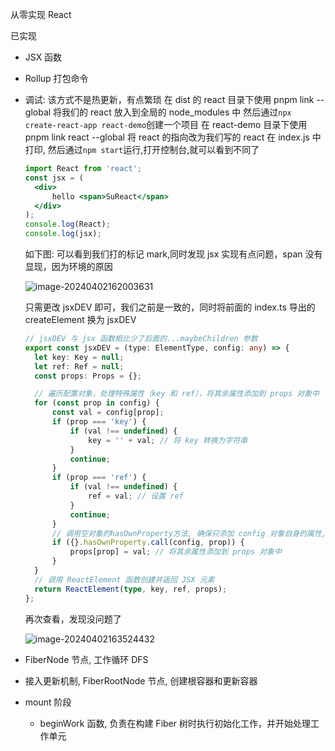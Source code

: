 从零实现 React

已实现

- JSX 函数
- Rollup 打包命令
- 调试: 该方式不是热更新，有点繁琐
  在 dist 的 react 目录下使用 pnpm link --global 将我们的 react 放入到全局的 node_modules 中
  然后通过`npx create-react-app react-demo`创建一个项目
  在 react-demo 目录下使用 pnpm link react --global 将 react 的指向改为我们写的 react
  在 index.js 中打印, 然后通过`npm start`运行,打开控制台,就可以看到不同了

  ```jsx
  import React from 'react';
  const jsx = (
  	<div>
  		hello <span>SuReact</span>
  	</div>
  );
  console.log(React);
  console.log(jsx);
  ```

  如下图: 可以看到我们打的标记 mark,同时发现 jsx 实现有点问题，span 没有显现，因为环境的原因

  ![image-20240402162003631](https://chen-1320883525.cos.ap-chengdu.myqcloud.com/img/image-20240402162003631.png)

  只需更改 jsxDEV 即可，我们之前是一致的，同时将前面的 index.ts 导出的 createElement 换为 jsxDEV

  ```typescript
  // jsxDEV 与 jsx 函数相比少了后面的...maybeChildren 参数
  export const jsxDEV = (type: ElementType, config: any) => {
  	let key: Key = null;
  	let ref: Ref = null;
  	const props: Props = {};

  	// 遍历配置对象，处理特殊属性（key 和 ref），将其余属性添加到 props 对象中
  	for (const prop in config) {
  		const val = config[prop];
  		if (prop === 'key') {
  			if (val !== undefined) {
  				key = '' + val; // 将 key 转换为字符串
  			}
  			continue;
  		}
  		if (prop === 'ref') {
  			if (val !== undefined) {
  				ref = val; // 设置 ref
  			}
  			continue;
  		}
  		// 调用空对象的hasOwnProperty方法, 确保只添加 config 对象自身的属性, 不添加原型链上的属性
  		if ({}.hasOwnProperty.call(config, prop)) {
  			props[prop] = val; // 将其余属性添加到 props 对象中
  		}
  	}
  	// 调用 ReactElement 函数创建并返回 JSX 元素
  	return ReactElement(type, key, ref, props);
  };
  ```

  再次查看，发现没问题了

  ![image-20240402163524432](https://chen-1320883525.cos.ap-chengdu.myqcloud.com/img/image-20240402163524432.png)

- FiberNode 节点, 工作循环 DFS
- 接入更新机制, FiberRootNode 节点, 创建根容器和更新容器
- mount 阶段
  - beginWork 函数, 负责在构建 Fiber 树时执行初始化工作，并开始处理工作单元
